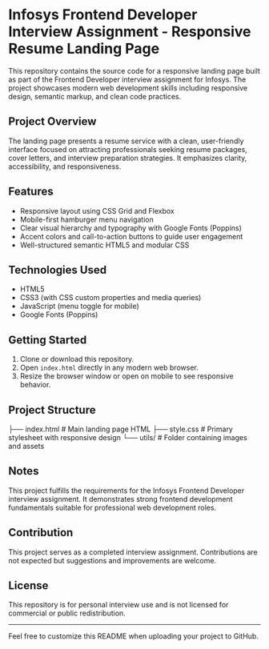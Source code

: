# Infosys Frontend Developer Interview Assignment - Responsive Resume Landing Page

This repository contains the source code for a responsive landing page built as part of the Frontend Developer interview assignment for Infosys. The project showcases modern web development skills including responsive design, semantic markup, and clean code practices.

## Project Overview

The landing page presents a resume service with a clean, user-friendly interface focused on attracting professionals seeking resume packages, cover letters, and interview preparation strategies. It emphasizes clarity, accessibility, and responsiveness.

## Features

- Responsive layout using CSS Grid and Flexbox
- Mobile-first hamburger menu navigation
- Clear visual hierarchy and typography with Google Fonts (Poppins)
- Accent colors and call-to-action buttons to guide user engagement
- Well-structured semantic HTML5 and modular CSS

## Technologies Used

- HTML5
- CSS3 (with CSS custom properties and media queries)
- JavaScript (menu toggle for mobile)
- Google Fonts (Poppins)

## Getting Started

1. Clone or download this repository.
2. Open `index.html` directly in any modern web browser.
3. Resize the browser window or open on mobile to see responsive behavior.

## Project Structure

├── index.html # Main landing page HTML
├── style.css # Primary stylesheet with responsive design
└── utils/ # Folder containing images and assets

## Notes

This project fulfills the requirements for the Infosys Frontend Developer interview assignment. It demonstrates strong frontend development fundamentals suitable for professional web development roles.

## Contribution

This project serves as a completed interview assignment. Contributions are not expected but suggestions and improvements are welcome.

## License

This repository is for personal interview use and is not licensed for commercial or public redistribution.

---

Feel free to customize this README when uploading your project to GitHub.


